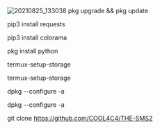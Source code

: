 ![20210825_133038](https://user-images.githubusercontent.com/74477764/130743016-c6877077-db91-4426-97d2-0db911e6d40c.png)
pkg upgrade && pkg update

 pip3 install requests

 pip3 install colorama

 pkg install python

 termux-setup-storage

 termux-setup-storage

 dpkg --configure -a

 dpkg --configure -a
 
 git clone https://github.com/COOL4C4/THE-SMS2
